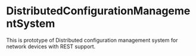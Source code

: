 # DistributedConfigurationManagementSystem
This is prototype of Distributed configuration management system for network devices with REST support.

